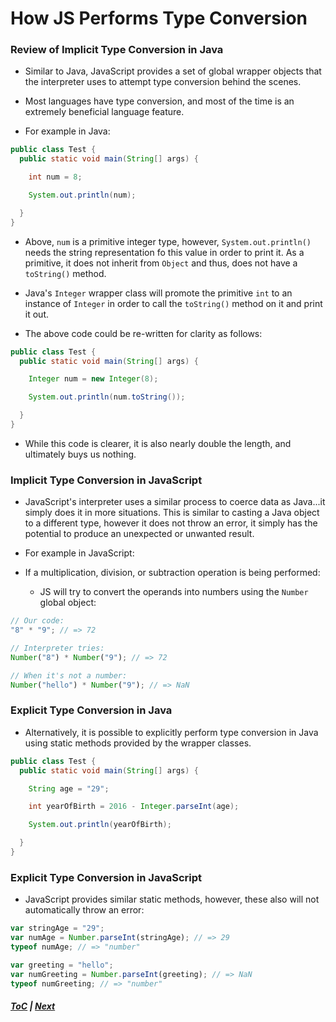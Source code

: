 # How JS Performs Type Conversion
### Review of Implicit Type Conversion in Java
* Similar to Java, JavaScript provides a set of global wrapper objects that the interpreter uses to attempt type conversion behind the scenes.
  
* Most languages have type conversion, and most of the time is an extremely beneficial language feature.
  
* For example in Java:
  
```java
public class Test {
  public static void main(String[] args) {

    int num = 8;

    System.out.println(num);

  }
}
```
  
* Above, `num` is a primitive integer type, however, `System.out.println()` needs the string representation fo this value in order to print it. As a primitive, it does not inherit from `Object` and thus, does not have a `toString()` method.
  
* Java's `Integer` wrapper class will promote the primitive `int` to an instance of `Integer` in order to call the `toString()` method on it and print it out. 
  
* The above code could be re-written for clarity as follows:
  
```java
public class Test {
  public static void main(String[] args) {

    Integer num = new Integer(8);

    System.out.println(num.toString());

  }
}
```
  
* While this code is clearer, it is also nearly double the length, and ultimately buys us nothing.
  

### Implicit Type Conversion in JavaScript
* JavaScript's interpreter uses a similar process to coerce data as Java...it simply does it in more situations. This is similar to casting a Java object to a different type, however it does not throw an error, it simply has the potential to produce an unexpected or unwanted result.
  
* For example in JavaScript:
  
* If a multiplication, division, or subtraction operation is being performed: 

  * JS will try to convert the operands into numbers using the `Number` global object:
  
```js
// Our code:
"8" * "9"; // => 72

// Interpreter tries:
Number("8") * Number("9"); // => 72

// When it's not a number:
Number("hello") * Number("9"); // => NaN
```

### Explicit Type Conversion in Java
* Alternatively, it is possible to explicitly perform type conversion in Java using static methods provided by the wrapper classes.
  
```java
public class Test {
  public static void main(String[] args) {

    String age = "29";

    int yearOfBirth = 2016 - Integer.parseInt(age);

    System.out.println(yearOfBirth);

  }
}
```

### Explicit Type Conversion in JavaScript
* JavaScript provides similar static methods, however, these also will not automatically throw an error:
  
```js
var stringAge = "29";
var numAge = Number.parseInt(stringAge); // => 29
typeof numAge; // => "number"

var greeting = "hello";
var numGreeting = Number.parseInt(greeting); // => NaN
typeof numGreeting; // => "number"
```

##### [ToC](README.md) | [Next](1_JSTypeConversions.md)
